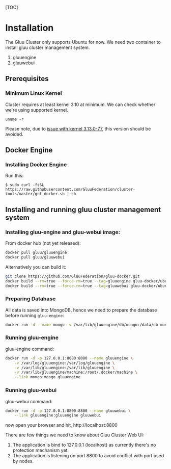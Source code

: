 [TOC]

# Installation
The Gluu Cluster only supports Ubuntu for now. We need two container to install gluu cluster management system.
1. gluuengine
2. gluuwebui

## Prerequisites

### Minimum Linux Kernel

Cluster requires at least kernel 3.10 at minimum. We can check whether we're using supported kernel.

    uname -r

Please note, due to [issue with kernel 3.13.0-77](../known-issues#unsupported-kernel), this version should be avoided.

## Docker Engine

### Installing Docker Engine

Run this:

```
$ sudo curl -fsSL https://raw.githubusercontent.com/GluuFederation/cluster-tools/master/get_docker.sh | sh
```

## Installing and running gluu cluster management system

### Installing gluu-engine and gluu-webui image:

From docker hub (not yet released):

```sh
docker pull gluu/gluuengine
docker pull gluu/gluuwebui
```

Alternatively you can build it:

```sh
git clone https://github.com/GluuFederation/gluu-docker.git
docker build --rm=true --force-rm=true --tag=gluuengine gluu-docker/ubuntu/14.04/gluuengine
docker build --rm=true --force-rm=true --tag=gluuwebui gluu-docker/ubuntu/14.04/gluuwebui
```

### Preparing Database

All data is saved into MongoDB, hence we need to prepare the database before running `gluu-engine`:

```sh
docker run -d --name mongo -v /var/lib/gluuengine/db/mongo:/data/db mongo
```

### Running gluu-engine

gluu-engine command:

```sh
docker run -d -p 127.0.0.1:8080:8080 --name gluuengine \
    -v /var/log/gluuengine:/var/log/gluuengine \
    -v /var/lib/gluuengine:/var/lib/gluuengine \
    -v /var/lib/gluuengine/machine:/root/.docker/machine \
    --link mongo:mongo gluuengine
```

### Running gluu-webui

gluu-webui command:

```sh
docker run -d -p 127.0.0.1:8800:8800 --name gluuwebui \
    --link gluuengine:gluuengine gluuwebui
```

now open your browser and hit, http://localhost:8800

There are few things we need to know about Gluu Cluster Web UI:

1. The application is bind to 127.0.0.1 (localhost) as currently there's no protection mechanism yet.
2. The application is listening on port 8800 to avoid conflict with port used by nodes.
